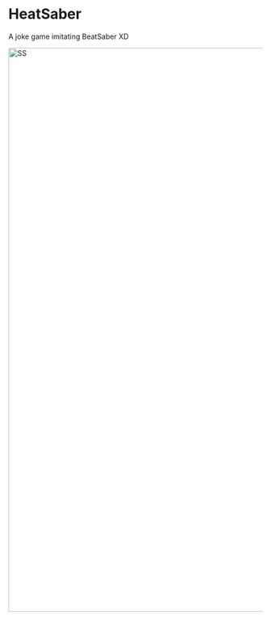 # HeatSaber
A joke game imitating BeatSaber XD

<img width="1116" alt="SS" src="https://user-images.githubusercontent.com/43929933/69472774-b0a36880-0df1-11ea-988f-aa8111b1fdba.png">
